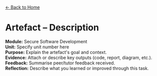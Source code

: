 [← Back to Home](../../../index.html)

# Artefact – Description

**Module:** Secure Software Development  
**Unit:** Specify unit number here  
**Purpose:** Explain the artefact's goal and context.  
**Evidence:** Attach or describe key outputs (code, report, diagram, etc.).  
**Feedback:** Summarise peer/tutor feedback received.  
**Reflection:** Describe what you learned or improved through this task.

